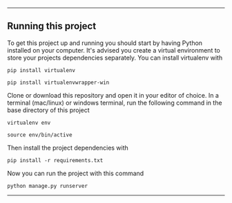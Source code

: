 ---

## Running this project

To get this project up and running you should start by having Python installed on your computer. It's advised you create a virtual environment to store your projects dependencies separately. You can install virtualenv with

```
pip install virtualenv

pip install virtualenvwrapper-win
```

Clone or download this repository and open it in your editor of choice. In a terminal (mac/linux) or windows terminal, run the following command in the base directory of this project

```
virtualenv env
```
```
source env/bin/active
```

Then install the project dependencies with

```
pip install -r requirements.txt
```

Now you can run the project with this command

```
python manage.py runserver
```
---
